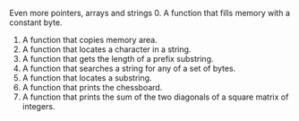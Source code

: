 Even more pointers, arrays and strings
0. A function that fills memory with a constant byte.
1. A function that copies memory area.
2. A function that locates a character in a string.
3. A function that gets the length of a prefix substring.
4. A function that searches a string for any of a set of bytes.
5. A function that locates a substring.
6. A function that prints the chessboard.
7. A  function that prints the sum of the two diagonals of a square matrix of integers.
